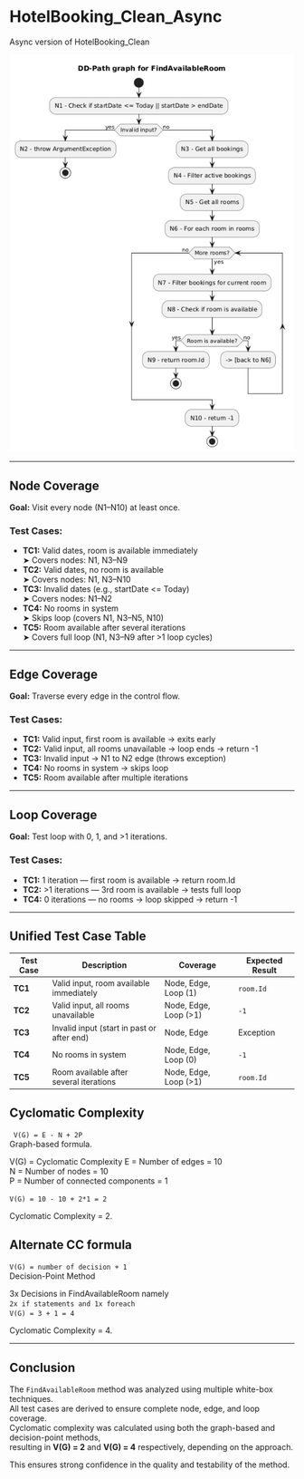
# HotelBooking_Clean_Async
Async version of HotelBooking_Clean

![DD-path graph](DD_path_graph.png)

---

## Node Coverage
**Goal:** Visit every node (N1–N10) at least once.

### Test Cases:
- **TC1:** Valid dates, room is available immediately  
  ➤ Covers nodes: N1, N3–N9
- **TC2:** Valid dates, no room is available  
  ➤ Covers nodes: N1, N3–N10
- **TC3:** Invalid dates (e.g., startDate <= Today)  
  ➤ Covers nodes: N1–N2
- **TC4:** No rooms in system  
  ➤ Skips loop (covers N1, N3–N5, N10)
- **TC5:** Room available after several iterations  
  ➤ Covers full loop (N1, N3–N9 after >1 loop cycles)

---

## Edge Coverage
**Goal:** Traverse every edge in the control flow.

### Test Cases:
- **TC1:** Valid input, first room is available → exits early
- **TC2:** Valid input, all rooms unavailable → loop ends → return -1
- **TC3:** Invalid input → N1 to N2 edge (throws exception)
- **TC4:** No rooms in system → skips loop
- **TC5:** Room available after multiple iterations

---

## Loop Coverage
**Goal:** Test loop with 0, 1, and >1 iterations.

### Test Cases:
- **TC1:** 1 iteration — first room is available → return room.Id
- **TC2:** >1 iterations — 3rd room is available → tests full loop
- **TC4:** 0 iterations — no rooms → loop skipped → return -1

---

## Unified Test Case Table

| Test Case | Description | Coverage | Expected Result |
|-----------|-------------|----------|-----------------|
| **TC1** | Valid input, room available immediately | Node, Edge, Loop (1) | `room.Id` |
| **TC2** | Valid input, all rooms unavailable | Node, Edge, Loop (>1) | `-1` |
| **TC3** | Invalid input (start in past or after end) | Node, Edge | Exception |
| **TC4** | No rooms in system | Node, Edge, Loop (0) | `-1` |
| **TC5** | Room available after several iterations | Node, Edge, Loop (>1) | `room.Id` |

## Cyclomatic Complexity
``` V(G) = E - N + 2P```   
Graph-based formula.  

V(G) = Cyclomatic Complexity 
E = Number of edges = 10  
N = Number of nodes = 10  
P = Number of connected components = 1  
  
````V(G) = 10 - 10 + 2*1 = 2 ````  

Cyclomatic Complexity = 2.

## Alternate CC formula
```V(G) = number of decision + 1```  
Decision-Point Method   

3x Decisions in FindAvailableRoom namely   
``2x if statements and 1x foreach``   
``V(G) = 3 + 1 = 4`` 

Cyclomatic Complexity = 4.

---

## Conclusion

The `FindAvailableRoom` method was analyzed using multiple white-box techniques.  
All test cases are derived to ensure complete node, edge, and loop coverage.  
Cyclomatic complexity was calculated using both the graph-based and decision-point methods,  
resulting in **V(G) = 2** and **V(G) = 4** respectively, depending on the approach.

This ensures strong confidence in the quality and testability of the method.